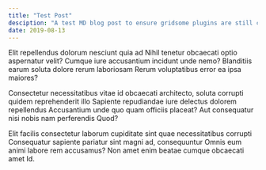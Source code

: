 ```yaml
---
title: "Test Post"
desciption: "A test MD blog post to ensure gridsome plugins are still configured correctly"
date: 2019-08-13
---
```

Elit repellendus dolorum nesciunt quia ad Nihil tenetur obcaecati optio aspernatur velit? Cumque iure accusantium incidunt unde nemo? Blanditiis earum soluta dolore rerum laboriosam Rerum voluptatibus error ea ipsa maiores?

Consectetur necessitatibus vitae id obcaecati architecto, soluta corrupti quidem reprehenderit illo Sapiente repudiandae iure delectus dolorem repellendus Accusantium unde quo quam officiis placeat? Aut consequatur nisi nobis nam perferendis Quod?

Elit facilis consectetur laborum cupiditate sint quae necessitatibus corrupti Consequatur sapiente pariatur sint magni ad, consequuntur Omnis eum animi labore rem accusamus? Non amet enim beatae cumque obcaecati amet Id.
